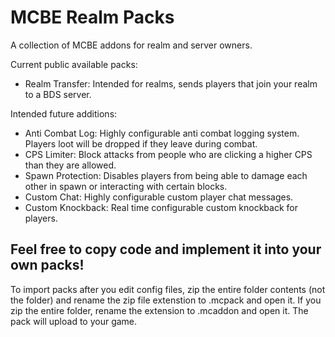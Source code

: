 # MCBE Realm Packs
A collection of MCBE addons for realm and server owners.

Current public available packs:
- Realm Transfer: Intended for realms, sends players that join your realm to a BDS server.

Intended future additions:
- Anti Combat Log: Highly configurable anti combat logging system. Players loot will be dropped if they leave during combat.
- CPS Limiter: Block attacks from people who are clicking a higher CPS than they are allowed.
- Spawn Protection: Disables players from being able to damage each other in spawn or interacting with certain blocks.
- Custom Chat: Highly configurable custom player chat messages.
- Custom Knockback: Real time configurable custom knockback for players.

## Feel free to copy code and implement it into your own packs!
To import packs after you edit config files, zip the entire folder contents (not the folder) and rename the zip file extenstion to .mcpack and open it.
If you zip the entire folder, rename the extension to .mcaddon and open it. The pack will upload to your game.
